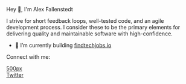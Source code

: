 <p align="left">Hey 👋, I'm Alex Fallenstedt</p>
<p align="left">I strive for short feedback loops, well-tested code, and an agile development process. I consider these to be the primary elements for delivering quality and maintainable software with high-confidence.</p>

- 🔭 I’m currently building [findtechjobs.io](https://www.findtechjobs.io/)


<p align="left">Connect with me:</p>
<p align="left">
<a href="https://500px.com/p/alexanderfallenstedt?view=photos" target="blank">500px</a>
<br>
<a href="https://twitter.com/fallenstedt" target="blank">Twitter</a>
</p>
